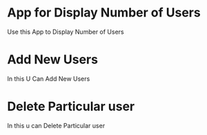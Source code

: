 # App for Display Number of Users

Use this App to Display Number of Users

# Add New Users

In this U Can Add New Users

# Delete Particular user

In this u can Delete Particular user
